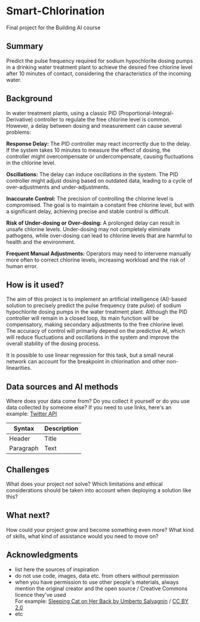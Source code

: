 <!-- This is the markdown template for the final project of the Building AI course, 
created by Reaktor Innovations and University of Helsinki. 
Copy the template, paste it to your GitHub README and edit! -->

# Smart-Chlorination
Final project for the Building AI course


## Summary

Predict the pulse frequency required for sodium hypochlorite dosing pumps in a drinking water treatment plant to achieve the desired free chlorine level after 10 minutes of contact, considering the characteristics of the incoming water.


## Background

In water treatment plants, using a classic PID (Proportional-Integral-Derivative) controller to regulate the free chlorine level is common. However, a delay between dosing and measurement can cause several problems:

**Response Delay:** The PID controller may react incorrectly due to the delay. If the system takes 10 minutes to measure the effect of dosing, the controller might overcompensate or undercompensate, causing fluctuations in the chlorine level.

**Oscillations:** The delay can induce oscillations in the system. The PID controller might adjust dosing based on outdated data, leading to a cycle of over-adjustments and under-adjustments.

**Inaccurate Control:** The precision of controlling the chlorine level is compromised. The goal is to maintain a constant free chlorine level, but with a significant delay, achieving precise and stable control is difficult.

**Risk of Under-dosing or Over-dosing:** A prolonged delay can result in unsafe chlorine levels. Under-dosing may not completely eliminate pathogens, while over-dosing can lead to chlorine levels that are harmful to health and the environment.

**Frequent Manual Adjustments:** Operators may need to intervene manually more often to correct chlorine levels, increasing workload and the risk of human error.


## How is it used?

The aim of this project is to implement an artificial intelligence (AI)-based solution to precisely predict the pulse frequency (rate pulse) of sodium hypochlorite dosing pumps in the water treatment plant.
Although the PID controller will remain in a closed loop, its main function will be compensatory, making secondary adjustments to the free chlorine level. The accuracy of control will primarily depend on the predictive AI, which will reduce fluctuations and oscillations in the system and improve the overall stability of the dosing process.

It is possible to use linear regression for this task, but a small neural network can account for the breakpoint in chlorination and other non-linearities.



## Data sources and AI methods
Where does your data come from? Do you collect it yourself or do you use data collected by someone else?
If you need to use links, here's an example:
[Twitter API](https://developer.twitter.com/en/docs)

| Syntax      | Description |
| ----------- | ----------- |
| Header      | Title       |
| Paragraph   | Text        |

## Challenges

What does your project _not_ solve? Which limitations and ethical considerations should be taken into account when deploying a solution like this?

## What next?

How could your project grow and become something even more? What kind of skills, what kind of assistance would you  need to move on? 


## Acknowledgments

* list here the sources of inspiration 
* do not use code, images, data etc. from others without permission
* when you have permission to use other people's materials, always mention the original creator and the open source / Creative Commons licence they've used
  <br>For example: [Sleeping Cat on Her Back by Umberto Salvagnin](https://commons.wikimedia.org/wiki/File:Sleeping_cat_on_her_back.jpg#filelinks) / [CC BY 2.0](https://creativecommons.org/licenses/by/2.0)
* etc
